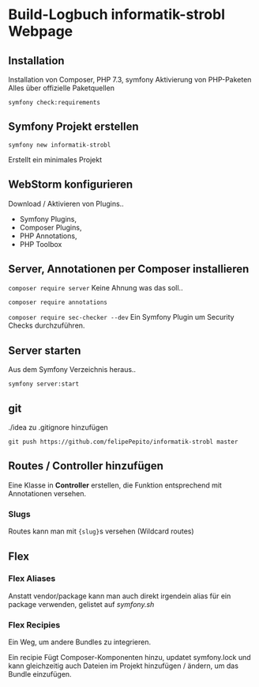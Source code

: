 # Build-Logbuch informatik-strobl Webpage

## Installation
Installation von Composer, PHP 7.3, symfony
Aktivierung von PHP-Paketen
Alles über offizielle Paketquellen

`symfony check:requirements`

## Symfony Projekt erstellen
`symfony new informatik-strobl`

Erstellt ein minimales Projekt

## WebStorm konfigurieren
Download / Aktivieren von Plugins..
* Symfony Plugins, 
* Composer Plugins, 
* PHP Annotations, 
* PHP Toolbox

## Server, Annotationen per Composer installieren
`composer require server`
Keine Ahnung was das soll..

`composer require annotations`

`composer require sec-checker --dev`
Ein Symfony Plugin um Security Checks durchzuführen.

## Server starten
Aus dem Symfony Verzeichnis heraus..

`symfony server:start`

## git
./idea zu .gitignore hinzufügen

`git push https://github.com/felipePepito/informatik-strobl master`

## Routes / Controller hinzufügen
Eine Klasse in **Controller** erstellen, die Funktion entsprechend mit Annotationen versehen.

### Slugs
Routes kann man mit `{slug}`s versehen (Wildcard routes) 

## Flex

### Flex Aliases
Anstatt vendor/package kann man auch direkt irgendein alias für ein package verwenden, gelistet auf *symfony.sh*

### Flex Recipies
Ein Weg, um andere Bundles zu integrieren.

Ein recipie Fügt Composer-Komponenten hinzu, updatet symfony.lock und kann gleichzeitig auch Dateien im Projekt hinzufügen / ändern, um das Bundle einzufügen.
